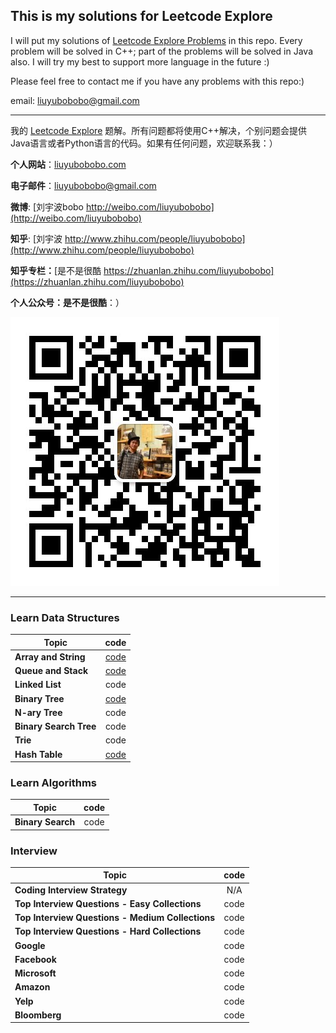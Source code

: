 ## This is my solutions for Leetcode Explore

I will put my solutions of [Leetcode Explore Problems](https://leetcode.com/explore/) in this repo. Every problem will be solved in C++; part of the problems will be solved in Java also. I will try my best to support more language in the future :)

Please feel free to contact me if you have any problems with this repo:)

email: [liuyubobobo@gmail.com](mailto:liuyubobobo@gmail.com)

---

我的 [Leetcode Explore](https://leetcode.com/explore/) 题解。所有问题都将使用C++解决，个别问题会提供Java语言或者Python语言的代码。如果有任何问题，欢迎联系我：）

**个人网站**：[liuyubobobo.com](http://liuyubobobo.com)

**电子邮件**：[liuyubobobo@gmail.com](mailto:liuyubobobo@gmail.com)

**微博**: [刘宇波bobo http://weibo.com/liuyubobobo](http://weibo.com/liuyubobobo)

**知乎**: [刘宇波 http://www.zhihu.com/people/liuyubobobo](http://www.zhihu.com/people/liuyubobobo)

**知乎专栏：**[是不是很酷 https://zhuanlan.zhihu.com/liuyubobobo](https://zhuanlan.zhihu.com/liuyubobobo)

**个人公众号：是不是很酷**：）

![QRCode](qrcode.jpg)

---

### Learn Data Structures

| Topic | code |
| --- | :---: |
| **Array and String** | [code](Learn/Array-and-String/) |
| **Queue and Stack** | [code](Learn/Queue-and-Stack/) |
| **Linked List** | code |
| **Binary Tree** | [code](Learn/Binary-Tree/) |
| **N-ary Tree** | code |
| **Binary Search Tree** | code |
| **Trie** | code |
| **Hash Table** | [code](Learn/Hash-Table/) |

### Learn Algorithms

| Topic | code |
| --- | :---: |
| **Binary Search** | code |

### Interview

| Topic | code |
| --- | :---: |
| **Coding Interview Strategy** | N/A |
| **Top Interview Questions - Easy Collections** | code |
| **Top Interview Questions - Medium Collections** | code |
| **Top Interview Questions - Hard Collections** | code |
| **Google** | code |
| **Facebook** | code |
| **Microsoft** | code |
| **Amazon** | code |
| **Yelp** | code |
| **Bloomberg** | code |


